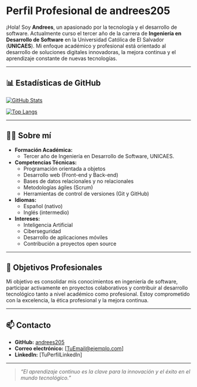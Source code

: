 # Perfil Profesional de andrees205

¡Hola! Soy **Andrees**, un apasionado por la tecnología y el desarrollo de software. Actualmente curso el tercer año de la carrera de **Ingeniería en Desarrollo de Software** en la Universidad Católica de El Salvador (**UNICAES**). Mi enfoque académico y profesional está orientado al desarrollo de soluciones digitales innovadoras, la mejora continua y el aprendizaje constante de nuevas tecnologías.

---

## 📊 Estadísticas de GitHub

[![GitHub Stats](https://github-readme-stats.vercel.app/api?username=andrees205&show_icons=true&theme=default&hide_title=true)](https://github.com/andrees205)

[![Top Langs](https://github-readme-stats.vercel.app/api/top-langs/?username=andrees205&layout=compact&theme=default)](https://github.com/andrees205)

---

## 👨‍💻 Sobre mí

- **Formación Académica:** 
  - Tercer año de Ingeniería en Desarrollo de Software, UNICAES.
- **Competencias Técnicas:**
  - Programación orientada a objetos
  - Desarrollo web (Front-end y Back-end)
  - Bases de datos relacionales y no relacionales
  - Metodologías ágiles (Scrum)
  - Herramientas de control de versiones (Git y GitHub)
- **Idiomas:** 
  - Español (nativo)
  - Inglés (intermedio)
- **Intereses:**
  - Inteligencia Artificial
  - Ciberseguridad
  - Desarrollo de aplicaciones móviles
  - Contribución a proyectos open source

---

## 🚀 Objetivos Profesionales

Mi objetivo es consolidar mis conocimientos en ingeniería de software, participar activamente en proyectos colaborativos y contribuir al desarrollo tecnológico tanto a nivel académico como profesional. Estoy comprometido con la excelencia, la ética profesional y la mejora continua.

---

## 📫 Contacto

- **GitHub:** [andrees205](https://github.com/andrees205)
- **Correo electrónico:** [TuEmail@ejemplo.com] <!-- Actualízalo a tu correo real -->
- **LinkedIn:** [TuPerfilLinkedIn] <!-- Añade tu enlace si tienes perfil -->

---

> _“El aprendizaje continuo es la clave para la innovación y el éxito en el mundo tecnológico.”_
